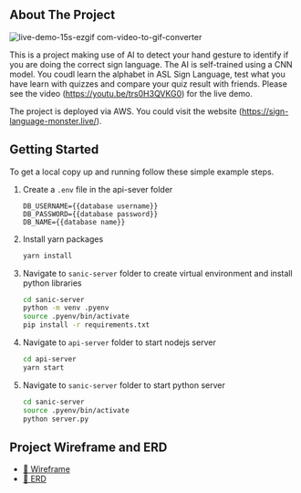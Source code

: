 ## About The Project

![live-demo-15s-ezgif com-video-to-gif-converter](https://github.com/user-attachments/assets/b0a5d3ac-bfe2-4e5c-b4e4-716154deaa8c)

This is a project making use of AI to detect your hand gesture to identify if you are doing the correct sign language. The AI is self-trained using a CNN model. You coudl learn the alphabet in ASL Sign Language, test what you have learn with quizzes and compare your quiz result with friends. Please see the video (https://youtu.be/trs0H3QVKG0) for the live demo.

The project is deployed via AWS. You could visit the website (https://sign-language-monster.live/).

<!-- GETTING STARTED -->
## Getting Started
To get a local copy up and running follow these simple example steps.
1. Create a `.env` file in the api-sever folder
   
    ```dosini
    DB_USERNAME={{database username}}
    DB_PASSWORD={{database password}}
    DB_NAME={{database name}}
    ```
2. Install yarn packages
    ```sh
    yarn install 
    ```
3. Navigate to `sanic-server` folder to create virtual environment and install python libraries
   ```sh
   cd sanic-server
   python -m venv .pyenv
   source .pyenv/bin/activate
   pip install -r requirements.txt
   ```
4. Navigate to `api-server` folder to start nodejs server
   ```sh
   cd api-server
   yarn start
   ```
5. Navigate to `sanic-server` folder to start python server
   ```sh
   cd sanic-server
   source .pyenv/bin/activate
   python server.py
   ```
   
## Project Wireframe and ERD
* [🌱 Wireframe](https://www.figma.com/design/671ca3E7lMBJzeiaYuMLC9/Sign-Language-Project---2024.05?node-id=0-1&t=bm7hyiFPYAE5og9K-0)
* [📖 ERD](https://drawsql.app/teams/anna-37/diagrams/sign-language-games)
